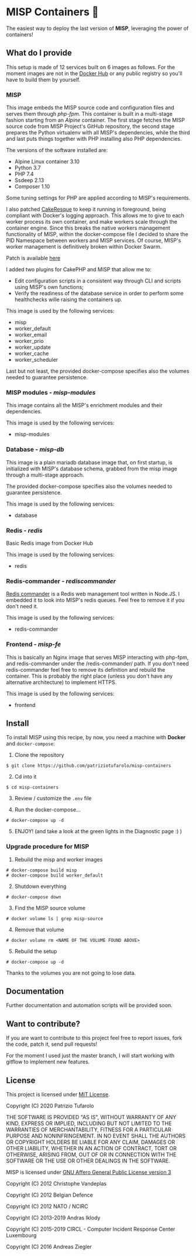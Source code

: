 # MISP Containers 🐋

The easiest way to deploy the last version of **MISP**, leveraging the power of containers!

## What do I provide

This setup is made of 12 services built on 6 images as follows.
For the moment images are not in the [Docker Hub](https://hub.docker.com/) or any public registry so you'll have to build them by yourself.

### MISP
This image embeds the MISP source code and configuration files and serves them through *php-fpm*. This container is built in a multi-stage fashion starting from an *Alpine* container.
The first stage fetches the MISP source code from MISP Project's GitHub repository, the second stage prepares the Python virtualenv with all MISP's dependencies, while the third and last puts things together with PHP installing also PHP dependencies.

The versions of the software installed are:

- Alpine Linux container 3.10
- Python 3.7
- PHP 7.4
- Ssdeep 2.13
- Composer 1.10

Some tuning settings for PHP are applied according to MISP's requirements.

I also patched [CakeResque](https://cakeresque.kamisama.me/) to keep it running in foreground, being compliant with Docker's logging approach.
This allows me to give to each worker process its own container, and make workers scale through the container engine.
Since this breaks the native workers management functionality of MISP, within the docker-compose file I decided to share the PID Namespace between workers and MISP services.
Of course, MISP's worker management is definitively broken within Docker Swarm.

Patch is available [here](https://github.com/patriziotufarolo/misp-containers/blob/master/misp/01-cakeresque.patch)

I added two plugins for CakePHP and MISP that allow me to:

- Edit configuration scripts in a consistent way through CLI and scripts using MISP's own functions;
- Verify the readiness of the database service in order to perform some healthchecks wille raising the containers up.

This image is used by the following services:

- misp 
- worker\_default
- worker\_email
- worker\_prio
- worker\_update
- worker\_cache
- worker\_scheduler

Last but not least, the provided docker-compose specifies also the volumes needed to guarantee persistence.

### MISP modules - *misp-modules*
This image contains all the MISP's enrichment modules and their dependencies.

This image is used by the following services:

- misp-modules

### Database - *misp-db*
This image is a plain mariadb database image that, on first startup, is initialized with MISP's database schema, grabbed from the misp image through a multi-stage approach.

The provided docker-compose specifies also the volumes needed to guarantee persistence.

This image is used by the following services:

- database

### Redis - *redis*
Basic Redis image from Docker Hub

This image is used by the following services:

- redis

### Redis-commander - *rediscommander*
[Redis commander](https://github.com/joeferner/redis-commander) is a Redis web management tool written in Node.JS. I embedded it to look into MISP's redis queues. Feel free to remove it if you don't need it. 

This image is used by the following services:

- redis-commander

### Frontend - *misp-fe*
This is basically an Nginx image that serves MISP interacting with php-fpm, and redis-commander under the /redis-commander/ path. 
If you don't need redis-commander feel free to remove its definition and rebuild the container.
This is probably the right place (unless you don't have any alternative architecture) to implement HTTPS.

This image is used by the following services:

- frontend 

## Install
To install MISP using this recipe, by now, you need a machine with **Docker**  and `docker-compose`:

1) Clone the repository

```
$ git clone https://github.com/patriziotufarolo/misp-containers
```

2) Cd into it

```
$ cd misp-containers
```

3) Review / customize the `.env` file

4) Run the docker-compose...

```
# docker-compose up -d
```

5) ENJOY! (and take a look at the green lights in the Diagnostic page :) )

### Upgrade procedure for MISP

1) Rebuild the misp and worker images

```
# docker-compose build misp
# docker-compose build worker_default
```

2) Shutdown everything
```
# docker-compose down
```

3) Find the MISP source volume

```
# docker volume ls | grep misp-source
```

4) Remove that volume
```
# docker volume rm <NAME OF THE VOLUME FOUND ABOVE>
```

5) Rebuild the setup
```
# docker-compose up -d
```

Thanks to the volumes you are not going to lose data.

## Documentation

Further documentation and automation scripts will be provided soon.

## Want to contribute?

If you are want to contribute to this project feel free to report issues, fork the code, patch it, send pull requests!

For the moment I used just the master branch, I will start working with gitflow to implement new features.

## License

This project is licensed under [MIT License](https://opensource.org/licenses/MIT).

Copyright (C) 2020 Patrizio Tufarolo

THE SOFTWARE IS PROVIDED "AS IS", WITHOUT WARRANTY OF ANY KIND, EXPRESS OR IMPLIED, INCLUDING BUT NOT LIMITED TO THE WARRANTIES OF MERCHANTABILITY, FITNESS FOR A PARTICULAR PURPOSE AND NONINFRINGEMENT. IN NO EVENT SHALL THE AUTHORS OR COPYRIGHT HOLDERS BE LIABLE FOR ANY CLAIM, DAMAGES OR OTHER LIABILITY, WHETHER IN AN ACTION OF CONTRACT, TORT OR OTHERWISE, ARISING FROM, OUT OF OR IN CONNECTION WITH THE SOFTWARE OR THE USE OR OTHER DEALINGS IN THE SOFTWARE.

MISP is licensed under [GNU Affero General Public License version 3](http://www.gnu.org/licenses/agpl-3.0.html)

Copyright (C) 2012 Christophe Vandeplas

Copyright (C) 2012 Belgian Defence

Copyright (C) 2012 NATO / NCIRC

Copyright (C) 2013-2019 Andras Iklody

Copyright (C) 2015-2019 CIRCL - Computer Incident Response Center Luxembourg

Copyright (C) 2016 Andreas Ziegler
